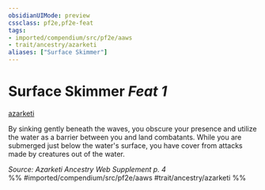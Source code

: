 ```yaml
---
obsidianUIMode: preview
cssclass: pf2e,pf2e-feat
tags:
- imported/compendium/src/pf2e/aaws
- trait/ancestry/azarketi
aliases: ["Surface Skimmer"]
---
```

# Surface Skimmer  *Feat 1*  
[azarketi](azarketi-loag.md)  


By sinking gently beneath the waves, you obscure your presence and utilize the water as a barrier between you and land combatants. While you are submerged just below the water's surface, you have cover from attacks made by creatures out of the water.

*Source: Azarketi Ancestry Web Supplement p. 4*  
%% #imported/compendium/src/pf2e/aaws #trait/ancestry/azarketi %%